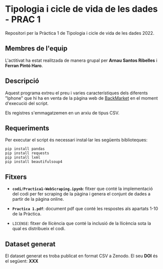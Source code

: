 # Tipologia i cicle de vida de les dades - PRAC 1
Repositori per la Pràctica 1 de Tipologia i cicle de vida de les dades 2022.

## Membres de l'equip
L'actitivat ha estat realitzada de manera grupal per **Arnau Santos Ribelles** i **Ferran Pintó Haro**. 

## Descripció
Aquest programa extreu el preu i varies característiques dels diferents "Iphone" que hi ha en venta de la pàgina web de [BackMarket](https://www.backmarket.es/) en el moment d'execució del script.

Els registres s'emmagatzemen en un arxiu de tipus CSV.

## Requeriments
Per executar el script és necessari instal·lar les següents biblioteques:
```
pip install pandas
pip install requests
pip install lxml
pip install beautifulsoup4
```

## Fitxers
- **```codi/Practica1-WebScraping.ipynb```**: fitxer que conté la implementació del codi per fer scraping de la pàgina i genera el conjunt de dades a partir de la pàgina online.

- **```Practica 1.pdf```**: document pdf que conté les respostes als apartats 1-10 de la Pràctica.

- ```LICENSE```: fitxer de llicència que conté la inclusió de la llicència sota la qual es distribueix el codi.

## Dataset generat
El dataset generat es troba publicat en format CSV a Zenodo. El seu **DOI** és el següent:
**XXX**
